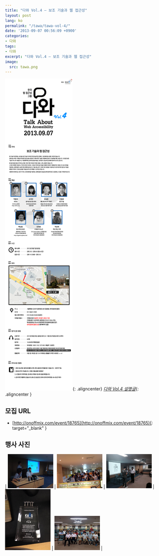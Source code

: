```yaml
---
title: "다와 Vol.4 – 보조 기술과 웹 접근성"
layout: post
lang: ko
permalink: "/tawa/tawa-vol-4/"
date: '2013-09-07 00:56:09 +0900'
categories:
- 다와
tags:
- 다와
excerpt: "다와 Vol.4 – 보조 기술과 웹 접근성"
image:
  src: tawa.png
---
```


![다와 Vol.4 – 보조 기술과 웹 접근성 (아래 설명글을 클릭해주세요.)](/assets/img/tawa/vol_4/20130907_1.png){: .aligncenter}
*[다와 Vol.4 설명글](/assets/img/tawa/vol_4/longdesc_20130907_kwag.html)*{: .aligncenter }


## 모집 URL
* [http://onoffmix.com/event/18765](http://onoffmix.com/event/18765){: target="_blank" }

## 행사 사진

| <a href="/assets/img/tawa/vol_4/tawa_vol_4_1.jpg"><img src="/assets/img/tawa/vol_4/tawa_vol_4_1.jpg" width="150" alt="행사 사진 1"></a> | <a href="/assets/img/tawa/vol_4/tawa_vol_4_2.jpg"><img src="/assets/img/tawa/vol_4/tawa_vol_4_2.jpg" width="150" alt="행사 사진 2"></a> | <a href="/assets/img/tawa/vol_4/tawa_vol_4_3.jpg"><img src="/assets/img/tawa/vol_4/tawa_vol_4_3.jpg" width="150" alt="행사 사진 3"></a> | <a href="/assets/img/tawa/vol_4/tawa_vol_4_4.jpg"><img src="/assets/img/tawa/vol_4/tawa_vol_4_4.jpg" width="150" alt="행사 사진 4"></a> | <a href="/assets/img/tawa/vol_4/tawa_vol_4_5.jpg"><img src="/assets/img/tawa/vol_4/tawa_vol_4_5.jpg" width="150" alt="행사 사진 5"></a> |